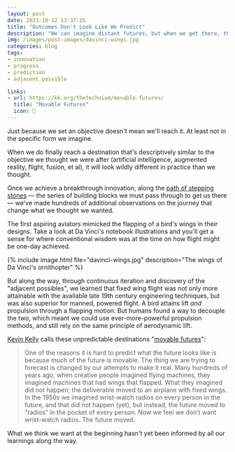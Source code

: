 ```yaml
---
layout: post
date: 2023-10-12 13:37:15
title: "Outcomes Don't Look Like We Predict"
description: "We can imagine distant futures, but when we get there, they'll look wildly different (and we'll be glad they do)."
img: /images/post-images/davinci-wings.jpg
categories: blog
tags:
- innovation
- progress
- prediction
- adjacent possible

links:
- url: https://kk.org/thetechnium/movable-futures/
  title: "Movable Futures"
  icon: 🔮
---
```


Just because we set an objective doesn't mean we'll reach it. At least not in the specific form we imagine.

When we do finally reach a destination that's descriptively similar to the objective we thought we were after (artificial intelligence, augmented reality, flight, fusion, et al), it will look wildly different in practice than we thought.

Once we achieve a breakthrough innovation, along the [path of stepping stones](https://subconscious.substack.com/p/stepping-stones-in-possibility-space "Stepping stones in possibility space") — the series of building blocks we must pass through to get us there — we've made hundreds of additional observations on the journey that change what we thought we wanted.

The first aspiring aviators mimicked the flapping of a bird's wings in their designs. Take a look at Da Vinci's notebook illustrations and you'll get a sense for where conventional wisdom was at the time on how flight might be one-day achieved.

{% include image.html file="davinci-wings.jpg" description="The wings of Da Vinci's ornithopter" %}

But along the way, through continuous iteration and discovery of the "adjacent possibles", we learned that fixed wing flight was not only more attainable with the available late 19th century engineering techniques, but was also superior for manned, powered flight. A bird attains lift *and* propulsion through a flapping motion. But humans found a way to decouple the two, which meant we could use ever-more-powerful propulsion methods, and still rely on the same principle of aerodynamic lift.

[Kevin Kelly](https://twitter.com/kevin2kelly "@kevin2kelly on X") calls these unpredictable destinations "[movable futures](https://kk.org/thetechnium/movable-futures/ "Movable Futures")":

> One of the reasons it is hard to predict what the future looks like is because much of the future is movable. The thing we are trying to forecast is changed by our attempts to make it real. Many hundreds of years ago, when creative people imagined flying machines, they imagined machines that had wings that flapped. What they imagined did not happen; the deliverable moved to an airplane with fixed wings. In the 1950s we imagined wrist-watch radios on every person in the future, and that did not happen (yet), but instead, the future moved to “radios” in the pocket of every person. Now we feel we don’t want wrist-watch radios. The future moved. 

What we think we want at the beginning hasn't yet been informed by all our learnings along the way.
